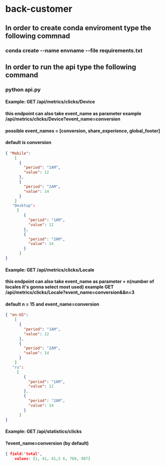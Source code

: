 # back-customer
## In order to create conda enviroment type the following commnad
### conda create --name envname --file requirements.txt
## In order to run the api type the following command
### python api.py

#### Example: GET /api/metrics/clicks/Device
#### this endpoint can also take event_name as parameter example /api/metrics/clicks/Device?event_name=conversion
#### possible event_names = [conversion, share_experience, global_footer]
#### default is conversion
```json
{ "Mobile":
    [
      {
        "period": "1AM",
        "value": 12
      },
      {
        "period": "2AM",
        "value": 14
      }
    ]
   "Desktop":
     [
        {
          "period": "1AM",
          "value": 12
        },
        {
          "period": "2AM",
          "value": 14
        }
      ]
}
```
#### Example: GET /api/metrics/clicks/Locale
#### this endpoint can also take event_name as parameter + n(number of locales it's gonna select most used) example GET /api/metrics/clicks/Locale?event_name=conversion&&n=3
#### default n = 15 and event_name=conversion
```json
{ "en-US":
    [
      {
        "period": "1AM",
        "value": 12
      },
      {
        "period": "2AM",
        "value": 14
      }
    ]
   "ru":
     [
        {
          "period": "1AM",
          "value": 12
        },
        {
          "period": "2AM",
          "value": 14
        }
      ]
}
```
#### Example: GET /api/statistics/clicks
#### ?event_name=conversion (by default)
```json
{ field:'total',
    values: [1, 41, 41,5 6, 768, 987]
```
